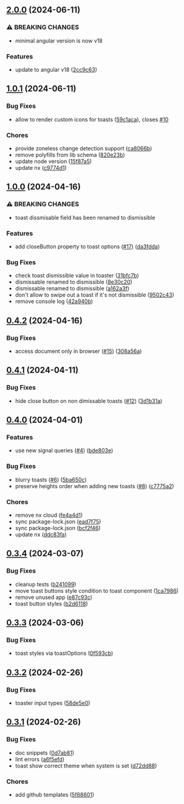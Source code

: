 ## [2.0.0](https://github.com/tutkli/ngx-sonner/compare/v1.0.1...v2.0.0) (2024-06-11)


### ⚠ BREAKING CHANGES

* minimal angular version is now v18

### Features

* update to angular v18 ([2cc9c63](https://github.com/tutkli/ngx-sonner/commit/2cc9c634ac2d07d2d2b815a2a4f9a4c20317f19b))

## [1.0.1](https://github.com/tutkli/ngx-sonner/compare/v1.0.0...v1.0.1) (2024-06-11)


### Bug Fixes

* allow to render custom icons for toasts ([59c1aca](https://github.com/tutkli/ngx-sonner/commit/59c1aca734f399a4a4e0ad60fcccda7666a7b068)), closes [#10](https://github.com/tutkli/ngx-sonner/issues/10)


### Chores

* provide zoneless change detection support ([ca8066b](https://github.com/tutkli/ngx-sonner/commit/ca8066bfb7ec4e5480ac4c4e77d2a49621758ed2))
* remove polyfills from lib schema ([820e23b](https://github.com/tutkli/ngx-sonner/commit/820e23b6642ef8f622eb2abfa912f81f1c655639))
* update node version ([15f87a5](https://github.com/tutkli/ngx-sonner/commit/15f87a55977c0c0f46ed7be58081efe8a13b25e2))
* update nx ([c9774d1](https://github.com/tutkli/ngx-sonner/commit/c9774d1c8fe4b45a8469ab06c533e291f8328ec4))

## [1.0.0](https://github.com/tutkli/ngx-sonner/compare/v0.4.2...v1.0.0) (2024-04-16)


### ⚠ BREAKING CHANGES

* toast dissmisable field has been renamed to dismissible

### Features

* add closeButton property to toast options ([#17](https://github.com/tutkli/ngx-sonner/issues/17)) ([da3fdda](https://github.com/tutkli/ngx-sonner/commit/da3fdda0ab19c4b2bc15443f4f4656237c40f74e))


### Bug Fixes

* check toast dismissible value in toaster ([31bfc7b](https://github.com/tutkli/ngx-sonner/commit/31bfc7b539e4adad490075ad71bfdf782f3d27c9))
* dismissable renamed to dismissible ([8e30c20](https://github.com/tutkli/ngx-sonner/commit/8e30c203036db4ed26523fd33761ebf573fb2e02))
* dismissable renamed to dismissible ([a162a3f](https://github.com/tutkli/ngx-sonner/commit/a162a3f7b09db0df6bec1deb0f7ed879748d6b01))
* don't allow to swipe out a toast if it's not dismissible ([9502c43](https://github.com/tutkli/ngx-sonner/commit/9502c43602db965d2aa0f09b9e62925c7b1e3fc3))
* remove console log ([42a940b](https://github.com/tutkli/ngx-sonner/commit/42a940b522407328cba47f0bb70227797b483a75))

## [0.4.2](https://github.com/tutkli/ngx-sonner/compare/v0.4.1...v0.4.2) (2024-04-16)


### Bug Fixes

* access document only in browser ([#15](https://github.com/tutkli/ngx-sonner/issues/15)) ([308a56a](https://github.com/tutkli/ngx-sonner/commit/308a56a0c5cb383a7f6d61997a25b5549acd2a6c))

## [0.4.1](https://github.com/tutkli/ngx-sonner/compare/v0.4.0...v0.4.1) (2024-04-11)


### Bug Fixes

* hide close button on non dimissable toasts ([#12](https://github.com/tutkli/ngx-sonner/issues/12)) ([3d1b31a](https://github.com/tutkli/ngx-sonner/commit/3d1b31aa7071590f5b88b84fe06c086c9ef5260a))

## [0.4.0](https://github.com/tutkli/ngx-sonner/compare/v0.3.4...v0.4.0) (2024-04-01)


### Features

* use new signal queries ([#4](https://github.com/tutkli/ngx-sonner/issues/4)) ([bde803e](https://github.com/tutkli/ngx-sonner/commit/bde803efb543fbbbc4a812d6ebc19d4c595cd04a))


### Bug Fixes

* blurry toasts ([#6](https://github.com/tutkli/ngx-sonner/issues/6)) ([5ba650c](https://github.com/tutkli/ngx-sonner/commit/5ba650c58ecf1fa1f839c85fe0ebe5e825a72f65))
* preserve heights order when adding new toasts ([#8](https://github.com/tutkli/ngx-sonner/issues/8)) ([c7775a2](https://github.com/tutkli/ngx-sonner/commit/c7775a20f165bc39575afd599004e6cb3787859a))


### Chores

* remove nx cloud ([fe4a4d1](https://github.com/tutkli/ngx-sonner/commit/fe4a4d19c9b9d97f4af096e5bb909f04b0b0a777))
* sync package-lock.json ([ead7f75](https://github.com/tutkli/ngx-sonner/commit/ead7f7597326b1f2ea166fab1fa4efe1821831f8))
* sync package-lock.json ([bcf2f46](https://github.com/tutkli/ngx-sonner/commit/bcf2f468815d1974e621d4fd9e8918a39a8a0334))
* update nx ([ddc83fa](https://github.com/tutkli/ngx-sonner/commit/ddc83fa76da51f9d85dd4c2aa7eeb1cf8c1f029f))

## [0.3.4](https://github.com/tutkli/ngx-sonner/compare/v0.3.3...v0.3.4) (2024-03-07)


### Bug Fixes

* cleanup tests ([b241099](https://github.com/tutkli/ngx-sonner/commit/b241099e5d1c60f928aef361f4ce042feddbb945))
* move toast buttons style condition to toast component ([1ca7986](https://github.com/tutkli/ngx-sonner/commit/1ca79865520dabef8444667ef06f9edb1d919832))
* remove unused app ([e87c93c](https://github.com/tutkli/ngx-sonner/commit/e87c93c23aeab9c3d232878a010f713977ad188b))
* toast button styles ([b2d6118](https://github.com/tutkli/ngx-sonner/commit/b2d6118218572a22e3fa6e93d0ed556f3b7f4c47))

## [0.3.3](https://github.com/tutkli/ngx-sonner/compare/v0.3.2...v0.3.3) (2024-03-06)


### Bug Fixes

* toast styles via toastOptions ([0f593cb](https://github.com/tutkli/ngx-sonner/commit/0f593cb016aa45d2d9e5d04b8cc5e5a5f0e77d7f))

## [0.3.2](https://github.com/tutkli/ngx-sonner/compare/v0.3.1...v0.3.2) (2024-02-26)


### Bug Fixes

* toaster input types ([58de5e0](https://github.com/tutkli/ngx-sonner/commit/58de5e0dc105fa908d0d6c635fef7b22e0ab7e57))

## [0.3.1](https://github.com/tutkli/ngx-sonner/compare/v0.3.0...v0.3.1) (2024-02-26)


### Bug Fixes

* doc snippets ([0d7ab81](https://github.com/tutkli/ngx-sonner/commit/0d7ab813b21cd563566298bb656dabd09463cf22))
* lint errors ([a6f5efd](https://github.com/tutkli/ngx-sonner/commit/a6f5efd8e9cb0a531ee2f6fb93ae4713b6e42fd6))
* toast show correct theme when system is set ([d72dd88](https://github.com/tutkli/ngx-sonner/commit/d72dd88009aa3ac43285378116860eee3dc4287d))


### Chores

* add github templates ([5f88601](https://github.com/tutkli/ngx-sonner/commit/5f88601cd77454b69ed697392cd60a8f5a798168))
